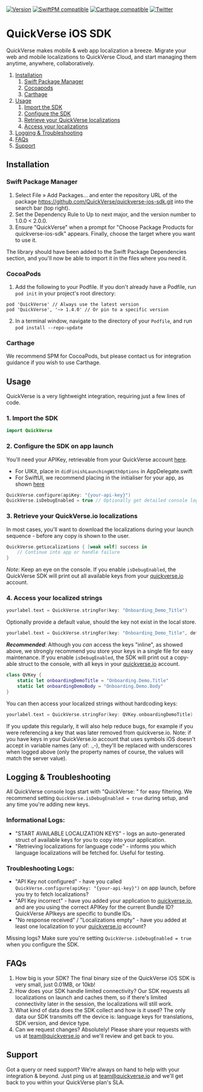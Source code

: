 [![Version](https://img.shields.io/cocoapods/v/QuickVerse?style=flat)](#cocoapods)
[![SwiftPM compatible](https://img.shields.io/badge/SwiftPM-compatible-success.svg?style=flat)](#Swift-Package-Manager)
[![Carthage compatible](https://img.shields.io/badge/Carthage-compatible-success.svg?style=flat)](#carthage)
[![Twitter](https://img.shields.io/twitter/follow/quickverse_io?style=social)](https://twitter.com/quickverse.io)

# QuickVerse iOS SDK

QuickVerse makes mobile & web app localization a breeze. Migrate your web and mobile localizations to QuickVerse Cloud, and start managing them anytime, anywhere, collaboratively.

1. [Installation](#installation)
    1. [Swift Package Manager](#Swift-Package-Manager) 
    2. [Cocoapods](#cocoapods)
    3. [Carthage](#carthage)
2. [Usage](#usage)
    1. [Import the SDK](#1-import-the-sdk)
    2. [Configure the SDK](#2-configure-the-sdk-on-app-launch)
    3. [Retrieve your QuickVerse localizations](#3-retrieve-your-quickverseio-localizations)
    4. [Access your localizations](#4-access-your-localized-strings)
3. [Logging & Troubleshooting](#logging--troubleshooting)
5. [FAQs](#faqs)
6. [Support](#support)

## Installation

### Swift Package Manager

1. Select File » Add Packages... and enter the repository URL of the package https://github.com/QuickVerse/quickverse-ios-sdk.git into the search bar (top right).
2. Set the Dependency Rule to Up to next major, and the version number to 1.0.0 < 2.0.0.
3. Ensure "QuickVerse" when a prompt for "Choose Package Products for quickverse-ios-sdk" appears. Finally, choose the target where you want to use it.

The library should have been added to the Swift Package Dependencies section, and you'll now be able to import it in the files where you need it.

### CocoaPods

1. Add the following to your Podfile. If you don't already have a Podfile, run `pod init` in your project's root directory:

```
pod 'QuickVerse' // Always use the latest version
pod 'QuickVerse', '~> 1.4.0' // Or pin to a specific version
```
2. In a terminal window, navigate to the directory of your `Podfile`, and run `pod install --repo-update`

### Carthage

We recommend SPM for CocoaPods, but please contact us for integration guidance if you wish to use Carthage.

## Usage

QuickVerse is a very lightweight integration, requiring just a few lines of code.

### 1. Import the SDK

```swift
import QuickVerse
```

### 2. Configure the SDK on app launch

You'll need your APIKey, retrievable from your QuickVerse account [here](https://quickverse.io/project/default/applications).

- For UIKit, place in `didFinishLaunchingWithOptions` in AppDelegate.swift
- For SwiftUI, we recommend placing in the initialiser for your app, as shown [here](https://stackoverflow.com/a/62562934)
```swift
QuickVerse.configure(apiKey: "{your-api-key}")
QuickVerse.isDebugEnabled = true // Optionally get detailed console logs
```

### 3. Retrieve your QuickVerse.io localizations

In most cases, you'll want to download the localizations during your launch sequence - before any copy is shown to the user.
```swift
QuickVerse.getLocalizations { [weak self] success in
    // Continue into app or handle failure
}
```
_Note_: Keep an eye on the console. If you enable `isDebugEnabled`, the QuickVerse SDK will print out all available keys from your [quickverse.io](https://quickverse.io/project/default/localisations) account.

### 4. Access your localized strings

```swift
yourlabel.text = QuickVerse.stringFor(key: "Onboarding_Demo_Title")
```

Optionally provide a default value, should the key not exist in the local store.
```swift
yourlabel.text = QuickVerse.stringFor(key: "Onboarding_Demo_Title", defaultValue: "Welcome to QuickVerse")
```

**_Recommended_**: Although you _can_ access the keys "inline", as showed above, we strongly recommend you store your keys in a single file for easy maintenance.
If you enable `isDebugEnabled`, the SDK will print out a copy-able struct to the console, with all keys in your [quickverse.io](https://quickverse.io/project/default/localisations) account.
```swift
class QVKey {
    static let onboardingDemoTitle = "Onboarding.Demo.Title"
    static let onboardingDemoBody = "Onboarding.Demo.Body"
}
```
You can then access your localized strings without hardcoding keys:
```swift
yourlabel.text = QuickVerse.stringFor(key: QVKey.onboardingDemoTitle)
```
If you update this regularly, it will also help reduce bugs, for example if you were referencing a key that was later removed from quickverse.io.
Note: if you have keys in your QuickVerse.io account that uses symbols iOS doesn't accept in variable names (any of: .,-), they'll be replaced with underscores when logged above (only the property names of course, the values will match the server value). 

## Logging & Troubleshooting

All QuickVerse console logs start with "QuickVerse: " for easy filtering. We recommend setting `QuickVerse.isDebugEnabled = true` during setup, and any time you're adding new keys.

### Informational Logs:
- "START AVAILABLE LOCALIZATION KEYS" - logs an auto-generated struct of available keys for you to copy into your application.
- "Retrieving localizations for language code" - informs you which language localizations will be fetched for. Useful for testing.

### Troubleshooting Logs:
- "API Key not configured" - have you called `QuickVerse.configure(apiKey: "{your-api-key}")` on app launch, before you try to fetch localizations?
- "API Key incorrect" - have you added your application to [quickverse.io](https://quickverse.io/project/default/applications), and are you using the correct APIKey for the current Bundle ID? QuickVerse APIkeys are specific to bundle IDs.
- "No response received" / "Localizations empty" - have you added at least one localization to your [quickverse.io](https://quickverse.io/project/default/localisations) account?

Missing logs? Make sure you're setting `QuickVerse.isDebugEnabled = true` when you configure the SDK.

## FAQs

1. How big is your SDK? The final binary size of the QuickVerse iOS SDK is very small, just 0.01MB, or 10kb!
2. How does your SDK handle limited connectivity? Our SDK requests all localizations on launch and caches them, so if there's limited connectivity later in the session, the localizations will still work.
3. What kind of data does the SDK collect and how is it used? The only data our SDK transmits off the device is: language keys for translations, SDK version, and device type.
4. Can we request changes? Absolutely! Please share your requests with us at team@quickverse.io and we'll review and get back to you.

## Support

Got a query or need support? We're always on hand to help with your integration & beyond. Just ping us at team@quickverse.io and we'll get back to you within your QuickVerse plan's SLA.
